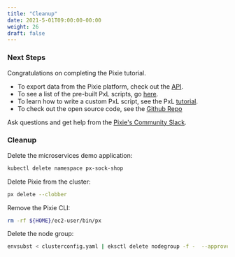 ```yaml
---
title: "Cleanup"
date: 2021-5-01T09:00:00-00:00
weight: 26
draft: false
---
```


### Next Steps

Congratulations on completing the Pixie tutorial.

- To export data from the Pixie platform, check out the [API](https://docs.pixielabs.ai/using-pixie/api-quick-start/).
- To see a list of the pre-built PxL scripts, go [here](https://github.com/pixie-labs/pixie/tree/main/src/pxl_scripts).
- To learn how to write a custom PxL script, see the PxL [tutorial](https://docs.pixielabs.ai/tutorials/pxl-scripts/).
- To check out the open source code, see the [Github Repo](https://github.com/pixie-labs/pixie)

Ask questions and get help from the [Pixie's Community Slack](http://slackin.withpixie.ai).

### Cleanup

Delete the microservices demo application:

```bash
kubectl delete namespace px-sock-shop
```

Delete Pixie from the cluster:

```bash
px delete --clobber
```

Remove the Pixie CLI:

```bash
rm -rf ${HOME}/ec2-user/bin/px
```

Delete the node group:

```bash
envsubst < clusterconfig.yaml | eksctl delete nodegroup -f -  --approve
```
